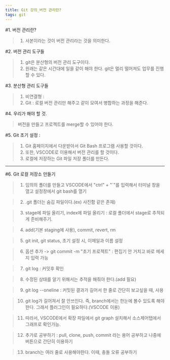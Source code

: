 ```yaml
---
title: Git 강의_버전 관리란? 
tags: git
---
```


#1. 버전 관리란?
> 1) 사본이라는 것이 버전 관리라는 것을 의미한다.
 
#2. 버전 관리 도구들
> 1) git은 분산형의 버전 관리 도구이다.
> 2) 원래는 같은 시간대에 일을 같이 해야 한다. git은 멀리 떨어져도 업무를 진행할 수 있다. 
 
#3. 분산형 관리 도구들
> 1) 비연결형 : 
> 2) Git : 로컬 버전 관리만 해주고 같이 모여서 병합하는 과정을 해준다.
 
#4. 우리가 해야 할 것. 
> 버전을 만들고 프로젝트를 merge할 수 있어야 한다.
 
#5. Git 초기 설정 :
> 1) Git 홈페이지에서 다운받아서 Git Bash 프로그램 사용할 것이다.
> 2) 또한, VSCODE로 이용해서 버전 관리를 할 것이다.
> 3) 로컬에 저장하는 Git 파일 저장 폴더를 만든다.

--------------------------------------------------------------------------

#6. Git 로컬 저장소 만들기
> 1) 임의의 폴더를 만들고 VSCODE에서 "ctrl" + "`"를 입력해서 터미널 창을 열고 설정창에서 git bash를 열기
 
> 2) .git 폴더는 숨김 파일이다.(ex) 사진함 같은 존재)
 
> 3) stage에 파일 올리기, index에 파일 올리기 : 로컬 폴더에서 stage로 추적되게 준비해주기.
 
> 4) add(기본 staging에 사용), commit, revert, rm
 
> 5) git init, git status, 초기 설정 시, 이메일과 이름 설정
 
> 6) 옵션 추가 -> git commit -m "초기 프로젝트" : 편집기 안 거치고 바로 메세지 입력 가능
 
> 7) git log : 커밋후 확인
 
> 8) 수정된 상태를 알기 위해서는 추적을 해줘야 한다.(add 필요)
 
> 9) git log --oneline : 커밋된 결과가 길어서 한 줄로 간단히 보고싶을 때, 사용

> 10) git log가 길어져서 잘 안쓰인다. 즉, branch에서는 한눈에 볼수 있도록 해야 한다. 그래서 플러그인이 필요하다.(VSCODE 이용)

> 11) 따라서, VSCODE에서 확장 파일에서 git graph 설치해서 소스제어탭에서 그래프로 확인가능.

> 12) 추가로 공부하기 : pull, clone, push, commit 라는 용어 공부하고 나중에 버튼으로 간단히 이용하기

> 13) branch는 여러 줄로 사용해야한다. 이때, 충돌 오류 공부하기
 